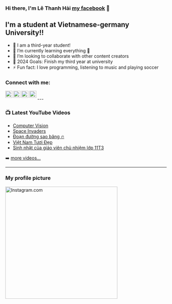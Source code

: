 ### Hi there, I'm Lê Thanh Hải [my facebook][website] 👋 

## I'm a student at Vietnamese-germany University!!

- 🔭 I am a third-year student!
- 🌱 I’m currently learning everything 🤣
- 👯 I’m looking to collaborate with other content creators
- 🥅 2024 Goals: Finish my third year at university
- ⚡ Fun fact: I love programming, listening to music and playing soccer

### Connect with me:

[<img align="left" alt="Facebook.com" width="22px" src="https://encrypted-tbn0.gstatic.com/images?q=tbn:ANd9GcTbUIstkkBc48WXEYG9Gzgx-SHCHSZcl451xw&usqp=CAU" />][website]
[<img align="left" alt="YouTube.com" width="22px" src="https://cdn.jsdelivr.net/npm/simple-icons@v3/icons/youtube.svg" />][youtube]
[<img align="left" alt="TikTok.com" width="22px" src="https://images.rawpixel.com/image_png_social_square/czNmcy1wcml2YXRlL3Jhd3BpeGVsX2ltYWdlcy93ZWJzaXRlX2NvbnRlbnQvdjk4Mi1kMS0wOC5wbmc.png?s=BGpfUTQOIGqojg7YHsRtDK52YmuEVm4b828tuek4ONo" />][tiktok]
[<img align="left" alt="Instagram.com" width="22px" src="https://cdn.jsdelivr.net/npm/simple-icons@v3/icons/instagram.svg" />][instagram]

<br />
---

### 📺 Latest YouTube Videos

<!-- YOUTUBE:START -->
- [Computer Vision](https://www.youtube.com/watch?v=-VESuHOmaJk)
- [Space Invaders](https://www.youtube.com/watch?v=rHdJcelfU3A&t=603s)
- [Đoạn đường sao băng 🔥](https://www.youtube.com/watch?v=BKkT0aTEmW4)
- [Việt Nam Tươi Đẹp](https://www.youtube.com/watch?v=J6VfLOm0Vkc)
- [Sinh nhật của giáo viên chủ nhiệm lớp 11T3](https://www.youtube.com/watch?v=sr_Gay7D_EA)
<!-- YOUTUBE:END -->

➡️ [more videos...](https://www.youtube.com/watch?v=66k1mT3Uebc)

---

### My profile picture
<img align="left" alt="Instagram.com" width="350px" src="https://scontent.fsgn2-6.fna.fbcdn.net/v/t1.6435-9/134831605_1011100736045698_7464906162397042629_n.jpg?_nc_cat=110&ccb=1-5&_nc_sid=8bfeb9&_nc_ohc=JYTTUERsKpUAX-IH2dZ&_nc_ht=scontent.fsgn2-6.fna&oh=d8571ca18081805e48e8cb4830470c77&oe=61DBD8EA](https://scontent-fra5-1.cdninstagram.com/v/t39.30808-6/406455232_1688621054960326_5331946553397938230_n.jpg?stp=c0.64.1536.1920a_dst-jpg_e15&efg=eyJ2ZW5jb2RlX3RhZyI6ImltYWdlX3VybGdlbi4xNTM2eDIwNDguc2RyIn0&_nc_ht=scontent-fra5-1.cdninstagram.com&_nc_cat=110&_nc_ohc=4t0TfCDwWeYAX-wMZaR&edm=ACWDqb8AAAAA&ccb=7-5&ig_cache_key=MzI1NDA0NDY1MDgxNjIwNzI0OQ%3D%3D.2-ccb7-5&oh=00_AfAkpyyLQeAaUwWwh99y__JJ5j64pp3ndL3qfKbhEycrGQ&oe=657F69BD&_nc_sid=ee9879)https://scontent-fra5-1.cdninstagram.com/v/t39.30808-6/406455232_1688621054960326_5331946553397938230_n.jpg?stp=c0.64.1536.1920a_dst-jpg_e15&efg=eyJ2ZW5jb2RlX3RhZyI6ImltYWdlX3VybGdlbi4xNTM2eDIwNDguc2RyIn0&_nc_ht=scontent-fra5-1.cdninstagram.com&_nc_cat=110&_nc_ohc=4t0TfCDwWeYAX-wMZaR&edm=ACWDqb8AAAAA&ccb=7-5&ig_cache_key=MzI1NDA0NDY1MDgxNjIwNzI0OQ%3D%3D.2-ccb7-5&oh=00_AfAkpyyLQeAaUwWwh99y__JJ5j64pp3ndL3qfKbhEycrGQ&oe=657F69BD&_nc_sid=ee9879" />


</details>

[website]: https://www.facebook.com/profile.php?id=100014373425372
[tiktok]: https://www.tiktok.com/@hailu2003?lang=vi-VN&is_copy_url=1&is_from_webapp=v1
[youtube]: https://youtube.com/codeSTACKr
[instagram]: https://www.instagram.com/thenhai2k3/
